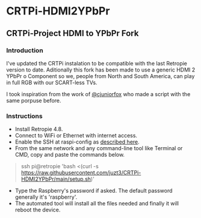 # CRTPi-HDMI2YPbPr

 ## CRTPi-Project HDMI to YPbPr Fork

 ### Introduction
 I've updated the CRTPi instalation to be compatible with the last Retropie version to date. Aditionally this fork has been made to use a generic HDMI 2 YPbPr o Component so we, people from North and South America, can play in full RGB with our SCART-less TVs.

 I took inspiration from the work of [@cjuniorfox](https://github.com/cjuniorfox) who made a script with the same porpuse before.

### Instructions

* Install Retropie 4.8.
* Connect to WiFi or Ethernet with internet access.
* Enable the SSH at raspi-config as [described here](https://retropie.org.uk/docs/SSH/).
* From the same network and any command-line tool like Terminal or CMD, copy and paste the commands below.
> ssh pi@retropie 'bash <(curl -s https://raw.githubusercontent.com/juzt3/CRTPi-HDMI2YPbPr/main/setup.sh)'
* Type the Raspberry's password if asked. The default password generally it's 'raspberry'.
* The automated tool will install all the files needed and finally it will reboot the device.